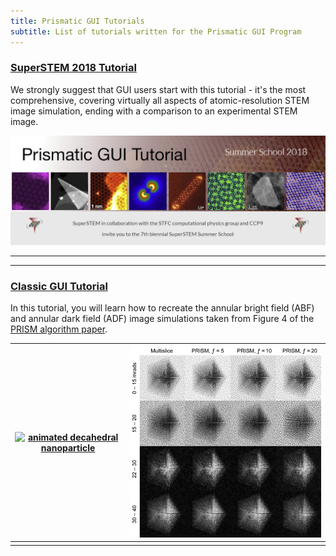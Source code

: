 ```yaml
---
title: Prismatic GUI Tutorials
subtitle: List of tutorials written for the Prismatic GUI Program
---
```


### [SuperSTEM 2018 Tutorial](/tutorial-SuperSTEM)

We strongly suggest that GUI users start with this tutorial - it's the most comprehensive, covering virtually all aspects of atomic-resolution STEM image simulation, ending with a comparison to an experimental STEM image.

[![SuperSTEM Prismatic GUI Tutorial](/img/SuperSTEMcrop.png)](/tutorial-SuperSTEM)

---
---

### [Classic GUI Tutorial](/tutorial-classic)

In this tutorial, you will learn how to recreate the annular bright field (ABF) and annular dark field (ADF) image simulations taken from Figure 4 of the [PRISM algorithm paper](http://dx.doi.org/10.1186/s40679-017-0046-1).

| [![animated decahedral nanoparticle](/img/decaRotate01.gif)](/tutorial-classic)  | [![example STEM image simulations](/img/deca_sim_01_overview.png)](/tutorial-classic) |
|:---:|:---:|
|  |  |





